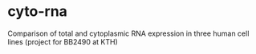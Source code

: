 # cyto-rna
Comparison of total and cytoplasmic RNA expression in three human cell lines (project for BB2490 at KTH)
